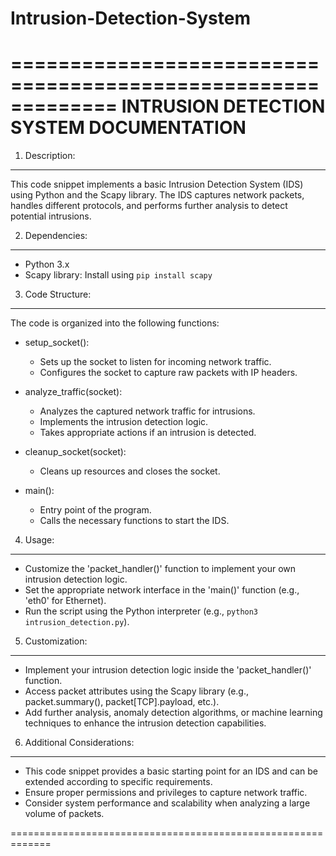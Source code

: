 # Intrusion-Detection-System
=============================================================
INTRUSION DETECTION SYSTEM DOCUMENTATION
=============================================================

1. Description:
----------------
This code snippet implements a basic Intrusion Detection System (IDS) using Python and the Scapy library. The IDS captures network packets, handles different protocols, and performs further analysis to detect potential intrusions.

2. Dependencies:
-----------------
- Python 3.x
- Scapy library: Install using `pip install scapy`

3. Code Structure:
------------------
The code is organized into the following functions:

- setup_socket():
    - Sets up the socket to listen for incoming network traffic.
    - Configures the socket to capture raw packets with IP headers.

- analyze_traffic(socket):
    - Analyzes the captured network traffic for intrusions.
    - Implements the intrusion detection logic.
    - Takes appropriate actions if an intrusion is detected.

- cleanup_socket(socket):
    - Cleans up resources and closes the socket.

- main():
    - Entry point of the program.
    - Calls the necessary functions to start the IDS.

4. Usage:
----------
- Customize the 'packet_handler()' function to implement your own intrusion detection logic.
- Set the appropriate network interface in the 'main()' function (e.g., 'eth0' for Ethernet).
- Run the script using the Python interpreter (e.g., `python3 intrusion_detection.py`).

5. Customization:
------------------
- Implement your intrusion detection logic inside the 'packet_handler()' function.
- Access packet attributes using the Scapy library (e.g., packet.summary(), packet[TCP].payload, etc.).
- Add further analysis, anomaly detection algorithms, or machine learning techniques to enhance the intrusion detection capabilities.

6. Additional Considerations:
-----------------------------
- This code snippet provides a basic starting point for an IDS and can be extended according to specific requirements.
- Ensure proper permissions and privileges to capture network traffic.
- Consider system performance and scalability when analyzing a large volume of packets.

=============================================================
